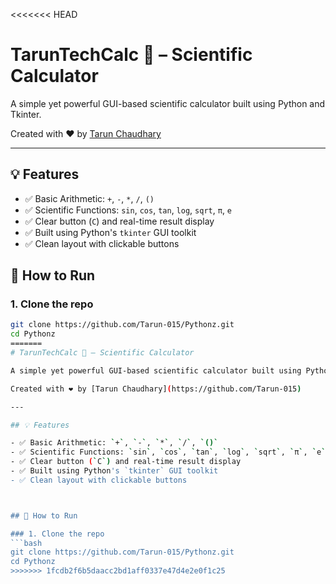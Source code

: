 <<<<<<< HEAD
# TarunTechCalc 🔢 – Scientific Calculator

A simple yet powerful GUI-based scientific calculator built using Python and Tkinter.

Created with ❤️ by [Tarun Chaudhary](https://github.com/Tarun-015)

---

## 💡 Features

- ✅ Basic Arithmetic: `+`, `-`, `*`, `/`, `()`  
- ✅ Scientific Functions: `sin`, `cos`, `tan`, `log`, `sqrt`, `π`, `e`  
- ✅ Clear button (`C`) and real-time result display  
- ✅ Built using Python's `tkinter` GUI toolkit  
- ✅ Clean layout with clickable buttons



## 🔧 How to Run

### 1. Clone the repo
```bash
git clone https://github.com/Tarun-015/Pythonz.git
cd Pythonz
=======
# TarunTechCalc 🔢 – Scientific Calculator

A simple yet powerful GUI-based scientific calculator built using Python and Tkinter.

Created with ❤️ by [Tarun Chaudhary](https://github.com/Tarun-015)

---

## 💡 Features

- ✅ Basic Arithmetic: `+`, `-`, `*`, `/`, `()`  
- ✅ Scientific Functions: `sin`, `cos`, `tan`, `log`, `sqrt`, `π`, `e`  
- ✅ Clear button (`C`) and real-time result display  
- ✅ Built using Python's `tkinter` GUI toolkit  
- ✅ Clean layout with clickable buttons



## 🔧 How to Run

### 1. Clone the repo
```bash
git clone https://github.com/Tarun-015/Pythonz.git
cd Pythonz
>>>>>>> 1fcdb2f6b5daacc2bd1aff0337e47d4e2e0f1c25
